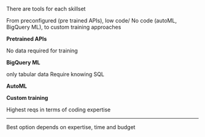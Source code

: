 
There are tools for each skillset

From preconfigured (pre trained APIs), low code/ No code (autoML, BigQuery ML), to custom training approaches


**Pretrained APIs**

No data required for training

**BigQuery ML** 

only tabular data
Require knowing SQL

**AutoML** 

**Custom training**

Highest reqs in terms of coding expertise

---

Best option depends on expertise, time and budget